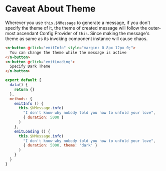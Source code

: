 # Caveat About Theme
Wherever you use `this.$NMessage` to generate a message, if you don't specify the theme of it, the theme of created message will follow the outer-most ascendant Config Provider of `this`. Since making the message's theme as same as its invoking component instance will cause chaos.
```html
<n-button @click="emitInfo" style="margin: 0 8px 12px 0;">
  You can change the theme while the message is active
</n-button>
<n-button @click="emitLoading">
  Specify Dark Theme
</n-button>
```

```js
export default {
  data() {
    return {}
  },
  methods: {
    emitInfo () {
      this.$NMessage.info(
        "I don't know why nobody told you how to unfold your love",
        { duration: 5000 }
      )
    },
    emitLoading () {
      this.$NMessage.info(
        "I don't know why nobody told you how to unfold your love",
        { duration: 5000, theme: 'dark' }
      )
    }
  }
}
```